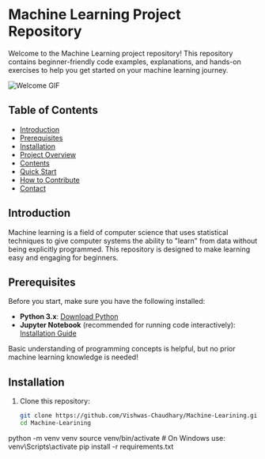 # Machine Learning Project Repository

Welcome to the Machine Learning project repository! This repository contains beginner-friendly code examples, explanations, and hands-on exercises to help you get started on your machine learning journey.

![Welcome GIF]([path/to/welcome-gif.gif](https://media3.giphy.com/media/v1.Y2lkPTc5MGI3NjExeHZvbTR4OXYzejQwNDZnNGU0N3M1M2xyZ2RyNW5hd3h1ZzNiMXdlbSZlcD12MV9pbnRlcm5hbF9naWZfYnlfaWQmY3Q9Zw/URpHvLF4KFfmFKM3CA/giphy.webp)) <!-- Replace with actual file path -->

## Table of Contents

- [Introduction](#introduction)
- [Prerequisites](#prerequisites)
- [Installation](#installation)
- [Project Overview](#project-overview)
- [Contents](#contents)
- [Quick Start](#quick-start)
- [How to Contribute](#how-to-contribute)
- [Contact](#contact)

## Introduction

Machine learning is a field of computer science that uses statistical techniques to give computer systems the ability to "learn" from data without being explicitly programmed. This repository is designed to make learning easy and engaging for beginners.

## Prerequisites

Before you start, make sure you have the following installed:

- **Python 3.x**: [Download Python](https://www.python.org/downloads/)
- **Jupyter Notebook** (recommended for running code interactively): [Installation Guide](https://jupyter.org/install)

Basic understanding of programming concepts is helpful, but no prior machine learning knowledge is needed!

## Installation

1. Clone this repository:
   ```bash
   git clone https://github.com/Vishwas-Chaudhary/Machine-Learining.git
   cd Machine-Learining
python -m venv venv
source venv/bin/activate  # On Windows use: venv\Scripts\activate
pip install -r requirements.txt

